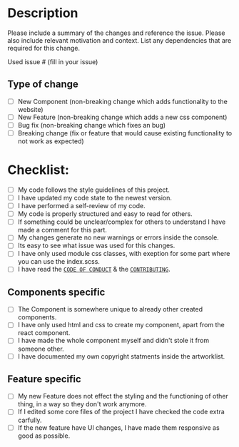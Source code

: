 # Description

Please include a summary of the changes and reference the issue. Please also include relevant motivation and context. List any dependencies that are required for this change.

Used issue # (fill in your issue)

## Type of change

- [ ] New Component (non-breaking change which adds functionality to the website)
- [ ] New Feature (non-breaking change which adds a new css component)
- [ ] Bug fix (non-breaking change which fixes an bug)
- [ ] Breaking change (fix or feature that would cause existing functionality to not work as expected)

# Checklist:
  
- [ ] My code follows the style guidelines of this project.
- [ ] I have updated my code state to the newest version.
- [ ] I have performed a self-review of my code.
- [ ] My code is properly structured and easy to read for others.
- [ ] If something could be unclear/complex for others to understand I have made a comment for this part.
- [ ] My changes generate no new warnings or errors inside the console.
- [ ] Its easy to see what issue was used for this changes.
- [ ] I have only used module css classes, with exeption for some part where you can use the index.scss.
- [ ] I have read the [`CODE OF CONDUCT`](CODE_OF_CONDUCT.md) & the [`CONTRIBUTING`](CONTRIBUTING.md).

## Components specific

- [ ] The Component is somewhere unique to already other created components.
- [ ] I have only used html and css to create my component, apart from the react component.
- [ ] I have made the whole component myself and didn't stole it from someone other.
- [ ] I have documented my own copyright statments inside the artworklist.

## Feature specific

- [ ] My new Feature does not effect the styling and the functioning of other thing, in a way so they don't work anymore.
- [ ] If I edited some core files of the project I have checked the code extra carfully.
- [ ] If the new feature have UI changes, I have made them responsive as good as possible.

